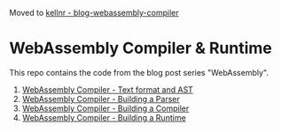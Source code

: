 Moved to [kellnr - blog-webassembly-compiler](https://github.com/kellnr/blog-webassembly-compiler)

# WebAssembly Compiler & Runtime

This repo contains the code from the blog post series "WebAssembly".

1. [WebAssembly Compiler - Text format and AST](https://www.bitfalter.com/webassembly-compiler-text-format-and-ast)
2. [WebAssembly Compiler - Building a Parser](https://www.bitfalter.com/webassembly-building-a-parser)
3. [WebAssembly Compiler - Building a Compiler](https://www.bitfalter.com/webassembly-compiler-building-a-compiler)
4. [WebAssembly Compiler - Building a Runtime](https://www.bitfalter.com/webassembly-compiler-runtime)
